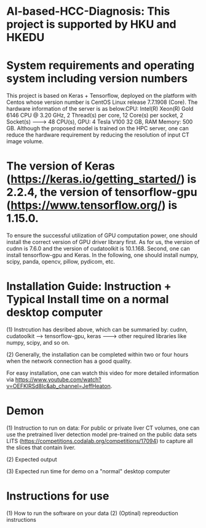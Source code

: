 # AI-based-HCC-Diagnosis:  This project is supported by HKU and HKEDU

# System requirements and operating system including version numbers
This project is based on Keras + Tensorflow, deployed on the platform with Centos whose version number is CentOS Linux release 7.7.1908 (Core). The hardware information of the server is as below.CPU: Intel(R) Xeon(R)  Gold 6146 CPU @ 3.20 GHz, 2 Thread(s) per core, 12 Core(s) per socket, 2 Socket(s)  ---> 48 CPU(s), GPU: 4 Tesla V100 32 GB, RAM Memory: 500 GB. Although the proposed model is trained on the HPC server, one can reduce the hardware requirement by reducing the resolution of input CT image volume. 

# The version of Keras (https://keras.io/getting_started/) is 2.2.4, the version of tensorflow-gpu (https://www.tensorflow.org/) is 1.15.0. 
To ensure the successful utilization of GPU computation power, one should install the correct version of GPU driver library first. As for us, the version of cudnn is 7.6.0 and the version of cudatoolkit is 10.1.168. Second, one can install tensorflow-gpu and Keras. In the following, one should install numpy, scipy, panda, opencv, pillow, pydicom, etc. 

# Installation Guide: Instruction + Typical Install time on a normal desktop computer
(1) Instrcution has desribed above, which can be summaried by: cudnn, cudatoolkit --> tensorflow-gpu, keras ---> other required libraries like numpy, scipy, and so on.

(2) Generally, the installation can be completed within two or four hours when the network connection has a good quality.

For easy installation, one can watch this video for more detailed information via 
https://www.youtube.com/watch?v=OEFKlRSd8Ic&ab_channel=JeffHeaton.

# Demon
(1) Instruction to run on data: 
For public or private liver CT volumes, one can use the pretrained liver detection model pre-trained on the public data sets LITS (https://competitions.codalab.org/competitions/17094) to capture all the slices that contain liver. 

(2) Expected output

(3) Expected run time for demo on a "normal" desktop computer

# Instructions for use
(1) How to run the software on your data
(2) (Optinal) repreoduction instructions
